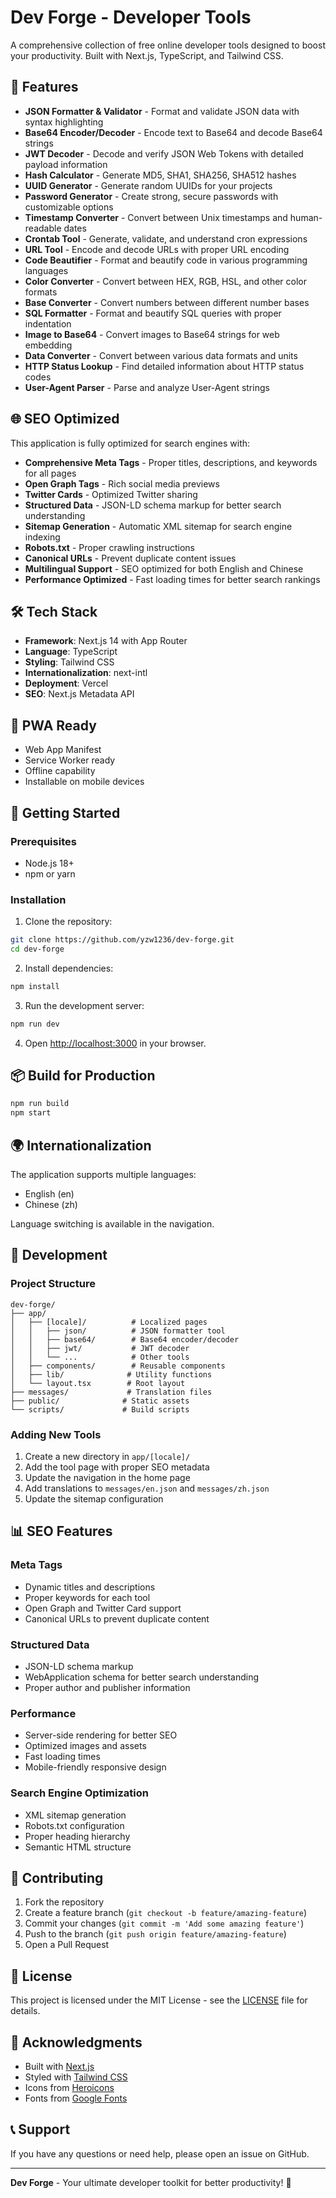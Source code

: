 # Dev Forge - Developer Tools

A comprehensive collection of free online developer tools designed to boost your productivity. Built with Next.js, TypeScript, and Tailwind CSS.

## 🚀 Features

- **JSON Formatter & Validator** - Format and validate JSON data with syntax highlighting
- **Base64 Encoder/Decoder** - Encode text to Base64 and decode Base64 strings
- **JWT Decoder** - Decode and verify JSON Web Tokens with detailed payload information
- **Hash Calculator** - Generate MD5, SHA1, SHA256, SHA512 hashes
- **UUID Generator** - Generate random UUIDs for your projects
- **Password Generator** - Create strong, secure passwords with customizable options
- **Timestamp Converter** - Convert between Unix timestamps and human-readable dates
- **Crontab Tool** - Generate, validate, and understand cron expressions
- **URL Tool** - Encode and decode URLs with proper URL encoding
- **Code Beautifier** - Format and beautify code in various programming languages
- **Color Converter** - Convert between HEX, RGB, HSL, and other color formats
- **Base Converter** - Convert numbers between different number bases
- **SQL Formatter** - Format and beautify SQL queries with proper indentation
- **Image to Base64** - Convert images to Base64 strings for web embedding
- **Data Converter** - Convert between various data formats and units
- **HTTP Status Lookup** - Find detailed information about HTTP status codes
- **User-Agent Parser** - Parse and analyze User-Agent strings

## 🌐 SEO Optimized

This application is fully optimized for search engines with:

- **Comprehensive Meta Tags** - Proper titles, descriptions, and keywords for all pages
- **Open Graph Tags** - Rich social media previews
- **Twitter Cards** - Optimized Twitter sharing
- **Structured Data** - JSON-LD schema markup for better search understanding
- **Sitemap Generation** - Automatic XML sitemap for search engine indexing
- **Robots.txt** - Proper crawling instructions
- **Canonical URLs** - Prevent duplicate content issues
- **Multilingual Support** - SEO optimized for both English and Chinese
- **Performance Optimized** - Fast loading times for better search rankings

## 🛠️ Tech Stack

- **Framework**: Next.js 14 with App Router
- **Language**: TypeScript
- **Styling**: Tailwind CSS
- **Internationalization**: next-intl
- **Deployment**: Vercel
- **SEO**: Next.js Metadata API

## 📱 PWA Ready

- Web App Manifest
- Service Worker ready
- Offline capability
- Installable on mobile devices

## 🚀 Getting Started

### Prerequisites

- Node.js 18+ 
- npm or yarn

### Installation

1. Clone the repository:
```bash
git clone https://github.com/yzw1236/dev-forge.git
cd dev-forge
```

2. Install dependencies:
```bash
npm install
```

3. Run the development server:
```bash
npm run dev
```

4. Open [http://localhost:3000](http://localhost:3000) in your browser.

## 📦 Build for Production

```bash
npm run build
npm start
```

## 🌍 Internationalization

The application supports multiple languages:
- English (en)
- Chinese (zh)

Language switching is available in the navigation.

## 🔧 Development

### Project Structure

```
dev-forge/
├── app/
│   ├── [locale]/          # Localized pages
│   │   ├── json/          # JSON formatter tool
│   │   ├── base64/        # Base64 encoder/decoder
│   │   ├── jwt/           # JWT decoder
│   │   └── ...            # Other tools
│   ├── components/        # Reusable components
│   ├── lib/              # Utility functions
│   └── layout.tsx        # Root layout
├── messages/             # Translation files
├── public/              # Static assets
└── scripts/             # Build scripts
```

### Adding New Tools

1. Create a new directory in `app/[locale]/`
2. Add the tool page with proper SEO metadata
3. Update the navigation in the home page
4. Add translations to `messages/en.json` and `messages/zh.json`
5. Update the sitemap configuration

## 📊 SEO Features

### Meta Tags
- Dynamic titles and descriptions
- Proper keywords for each tool
- Open Graph and Twitter Card support
- Canonical URLs to prevent duplicate content

### Structured Data
- JSON-LD schema markup
- WebApplication schema for better search understanding
- Proper author and publisher information

### Performance
- Server-side rendering for better SEO
- Optimized images and assets
- Fast loading times
- Mobile-friendly responsive design

### Search Engine Optimization
- XML sitemap generation
- Robots.txt configuration
- Proper heading hierarchy
- Semantic HTML structure

## 🤝 Contributing

1. Fork the repository
2. Create a feature branch (`git checkout -b feature/amazing-feature`)
3. Commit your changes (`git commit -m 'Add some amazing feature'`)
4. Push to the branch (`git push origin feature/amazing-feature`)
5. Open a Pull Request

## 📄 License

This project is licensed under the MIT License - see the [LICENSE](LICENSE) file for details.

## 🙏 Acknowledgments

- Built with [Next.js](https://nextjs.org/)
- Styled with [Tailwind CSS](https://tailwindcss.com/)
- Icons from [Heroicons](https://heroicons.com/)
- Fonts from [Google Fonts](https://fonts.google.com/)

## 📞 Support

If you have any questions or need help, please open an issue on GitHub.

---

**Dev Forge** - Your ultimate developer toolkit for better productivity! 🚀
